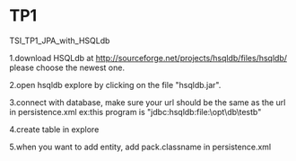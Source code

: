 TP1
===

TSI_TP1_JPA_with_HSQLdb

1.download HSQLdb at http://sourceforge.net/projects/hsqldb/files/hsqldb/
  please choose the newest one.

2.open hsqldb explore by clicking on the file "hsqldb.jar".

3.connect with database, make sure your url should be the same as the url in persistence.xml
  ex:this program is "jdbc:hsqldb:file:\opt\db\testb"
  
4.create table in explore

5.when you want to add entity, add <class>pack.classname<class> in persistence.xml

